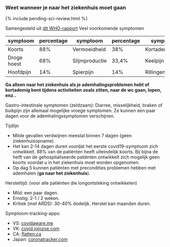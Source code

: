 ### Weet wanneer je naar het ziekenhuis moet gaan

{% include pending-sci-review.html %}

Samengesteld uit [dit WHO-rapport](https://www.who.int/docs/default-source/coronaviruse/who-china-joint-mission-on-covid-19-final-report.pdf) 
 Veel voorkomende symptomen 

 <div class="table-wrap" markdown="1"> 
 
 | symptoom | percentage | symptoom | percentage | symptoom | percentage | 
 | ---------- | ---------- | ---------------- | ---------- | -------------------- | ---------- | 
 | Koorts | 88% | Vermoeidheid | 38% | Kortademigheid | 18% | 
 | Droge hoest | 68% | Slijmproductie | 33,4% | Keelpijn | 14% | 
 | Hoofdpijn | 14% | Spierpijn | 14% | Rillingen | 11% | 

 </div> 
 
 **Ga alleen naar het ziekenhuis als je ademhalingsproblemen hebt of kortademig bent tijdens activiteiten zoals zitten, naar de wc gaan, lopen, enz..** 

 Gastro-intestinale symptomen (zeldzaam): 
 Diarree, misselijkheid, braken of buikpijn zijn allemaal mogelijke vroege symptomen. Ze kunnen een paar dagen voor de ademhalingssymptomen verschijnen. 

 Tijdlijn 
 - Milde gevallen verdwijnen meestal binnen 7 dagen (geen ziekenhuisopname). 
 - Het kan 2-14 dagen duren voordat het eerste covid19-symptoom zich ontwikkelt. 88% van de patiënten heeft uiteindelijk koorts. 
 Bij bijna de helft van de gehospitaliseerde patiënten ontwikkelt zich mogelijk geen koorts voordat u in het ziekenhuis moet worden opgenomen. 
 - Op dag 5 kunnen patiënten met precondities problemen hebben met ademhalen (**ga naar het ziekenhuis**). 

 Hersteltijd: (voor alle patiënten die longontsteking ontwikkelen) 
 - Mild: een paar dagen. 
 - Ernstig: 2-1 / 2 weken. 
 - Kritiek (met ARDS): 30-40% dodelijk. Herstel kan maanden duren. 

 Symptoom-tracking-apps: 
 - VS: [covidaware.me](https://covidaware.me/) 
 - VK: [covid.joinzoe.com](https://covid.joinzoe.com) 
 - CA: [flatten.ca](https://flatten.ca/) 
 - Japan: [coronatracker.com](https://www.coronatracker.com/) 
